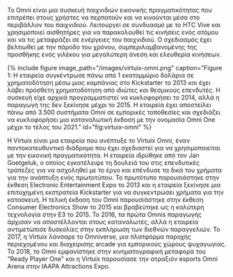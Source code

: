 Το Omni είναι μια συσκευή παιχνιδιών εικονικής πραγματικότητας που επιτρέπει στους χρήστες να περπατούν και να κινούνται μέσα στο περιβάλλον του παιχνιδιού. Λειτουργεί σε συνδυασμό με το HTC Vive και χρησιμοποιεί αισθητήρες για να παρακολουθεί τις κινήσεις ενός ατόμου και να τις μεταφράζει σε ενέργειες του παιχνιδιού. Ο σχεδιασμός έχει βελτιωθεί με την πάροδο του χρόνου, συμπεριλαμβανομένης της προσθήκης ενός γιλέκου για μεγαλύτερη άνεση και ελευθερία κινήσεων.


 {% include figure image_path="/images/virtuix-omni.png" caption="Figure 1: Η εταιρεία συγκέντρωσε πάνω από 1 εκατομμύριο δολάρια σε χρηματοδότηση μέσω μιας καμπάνιας στο Kickstarter το 2013 και έχει λάβει πρόσθετη χρηματοδότηση από ιδιώτες και θεσμικούς επενδυτές. Η συσκευή είχε αρχικά προγραμματιστεί να κυκλοφορήσει το 2014, αλλά η παραγωγή της δεν ξεκίνησε μέχρι το 2015. Η εταιρεία έχει αποστείλει πάνω από 3.500 συστήματα Omni σε εμπορικές τοποθεσίες και σχεδιάζει να κυκλοφορήσει μια καταναλωτική έκδοση με την ονομασία Omni One μέχρι το τέλος του 2021." id="fig:virtuix-omni" %}
 
 
 
 
Η Virtuix είναι μια εταιρεία που ανέπτυξε το Virtuix Omni, έναν παντοκατευθυντικό διάδρομο που έχει σχεδιαστεί για να χρησιμοποιείται με την εικονική πραγματικότητα. Η εταιρεία ιδρύθηκε από τον Jan Goetgeluk, ο οποίος εγκατέλειψε τη δουλειά του στις επενδυτικές τράπεζες για να ασχοληθεί με το έργο και επένδυσε τα δικά του χρήματα για την ανάπτυξη ενός πρωτοτύπου. Το πρωτότυπο παρουσιάστηκε στην έκθεση Electronic Entertainment Expo το 2013 και η εταιρεία ξεκίνησε μια επιτυχημένη εκστρατεία Kickstarter για να συγκεντρώσει χρήματα για την κατασκευή. Η τελική έκδοση του Omni παρουσιάστηκε στην έκθεση Consumer Electronics Show το 2015 και βραβεύτηκε ως η καλύτερη τεχνολογία στην E3 το 2015. Το 2016, τα πρώτα Omnis παραγωγής άρχισαν να αποστέλλονται στους καταναλωτές, αλλά η εταιρεία αντιμετώπισε δυσκολίες στην εκπλήρωση των διεθνών παραγγελιών. Το 2017, η Virtuix λάνσαρε το Omniverse, μια πλατφόρμα παροχής περιεχομένου και διαχείρισης arcade για εμπορικούς χώρους ψυχαγωγίας. Το 2018, το Omni εμφανίστηκε στην κινηματογραφική μεταφορά του "Ready Player One" και η Virtuix παρουσίασε την ατραξιόν esports Omni Arena στην IAAPA Attractions Expo.

